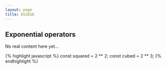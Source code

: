 ```yaml
---
layout: page
title: ES2016
---
```


## Exponential operators

No real content here yet...

{% highlight javascript %}
const squared = 2 ** 2;
const cubed = 2 ** 3;
{% endhighlight %}
